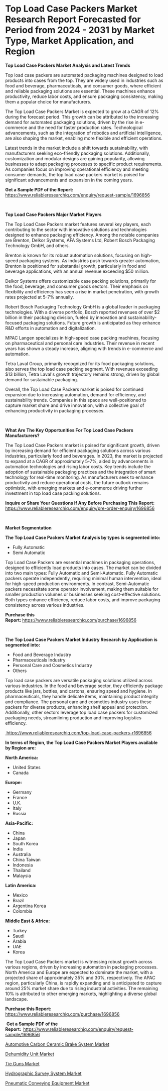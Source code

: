 <p><h1>Top Load Case Packers Market Research Report Forecasted for Period from 2024 -  2031 by Market Type, Market Application, and Region</h1></p><p><strong>Top Load Case Packers Market Analysis and Latest Trends</strong></p>
<p><p>Top load case packers are automated packaging machines designed to load products into cases from the top. They are widely used in industries such as food and beverage, pharmaceuticals, and consumer goods, where efficient and reliable packaging solutions are essential. These machines enhance productivity, reduce labor costs, and ensure packaging consistency, making them a popular choice for manufacturers.</p><p>The Top Load Case Packers Market is expected to grow at a CAGR of 12% during the forecast period. This growth can be attributed to the increasing demand for automated packaging solutions, driven by the rise in e-commerce and the need for faster production rates. Technological advancements, such as the integration of robotics and artificial intelligence, are also shaping the market, enabling more flexible and efficient operations.</p><p>Latest trends in the market include a shift towards sustainability, with manufacturers seeking eco-friendly packaging solutions. Additionally, customization and modular designs are gaining popularity, allowing businesses to adapt packaging processes to specific product requirements. As companies focus on improving operational efficiency and meeting consumer demands, the top load case packers market is poised for significant advancements and expansion in the coming years.</p></p>
<p><strong>Get a Sample PDF of the Report:&nbsp;</strong> <a href="https://www.reliableresearchiq.com/enquiry/request-sample/1696856?utm_campaign=1783&utm_medium=2&utm_source=Github&utm_content=ia&utm_term=20102024&utm_id=top-load-case-packers">https://www.reliableresearchiq.com/enquiry/request-sample/1696856</a></p>
<p>&nbsp;</p>
<p><strong>Top Load Case Packers Major Market Players</strong></p>
<p><p>The Top Load Case Packers market features several key players, each contributing to the sector with innovative solutions and technologies designed to enhance packaging efficiency. Among the notable companies are Brenton, Delkor Systems, AFA Systems Ltd, Robert Bosch Packaging Technology GmbH, and others. </p><p>Brenton is known for its robust automation solutions, focusing on high-speed packaging systems. As industries push towards greater automation, Brenton is positioned for substantial growth, particularly in food and beverage applications, with an annual revenue exceeding $50 million.</p><p>Delkor Systems offers customizable case packing solutions, primarily for the food, beverage, and consumer goods sectors. Their emphasis on flexibility and efficiency has seen a rise in market penetration, with growth rates projected at 5-7% annually.</p><p>Robert Bosch Packaging Technology GmbH is a global leader in packaging technologies. With a diverse portfolio, Bosch reported revenues of over $2 billion in their packaging division, fueled by innovation and sustainability-focused packaging solutions. Future growth is anticipated as they enhance R&D efforts in automation and digitalization.</p><p>MPAC Langen specializes in high-speed case packing machines, focusing on pharmaceutical and personal care industries. Their revenue in recent years has shown a steady increase, aligning with trends in e-commerce and automation.</p><p>Tetra Laval Group, primarily recognized for its food packaging solutions, also serves the top load case packing segment. With revenues exceeding $13 billion, Tetra Laval's growth trajectory remains strong, driven by global demand for sustainable packaging.</p><p>Overall, the Top Load Case Packers market is poised for continued expansion due to increasing automation, demand for efficiency, and sustainability trends. Companies in this space are well-positioned to capture market share and drive innovation, with a collective goal of enhancing productivity in packaging processes.</p></p>
<p>&nbsp;</p>
<p><strong>What Are The Key Opportunities For Top Load Case Packers Manufacturers?</strong></p>
<p><p>The Top Load Case Packers market is poised for significant growth, driven by increasing demand for efficient packaging solutions across various industries, particularly food and beverages. In 2023, the market is projected to expand at a CAGR of approximately 5-7%, aided by advancements in automation technologies and rising labor costs. Key trends include the adoption of sustainable packaging practices and the integration of smart technology for real-time monitoring. As manufacturers seek to enhance productivity and reduce operational costs, the future outlook remains optimistic, with emerging markets and e-commerce driving further investment in top load case packing solutions.</p></p>
<p><strong>Inquire or Share Your Questions If Any Before Purchasing This Report:</strong> <a href="https://www.reliableresearchiq.com/enquiry/pre-order-enquiry/1696856?utm_campaign=1783&utm_medium=2&utm_source=Github&utm_content=ia&utm_term=20102024&utm_id=top-load-case-packers">https://www.reliableresearchiq.com/enquiry/pre-order-enquiry/1696856</a></p>
<p>&nbsp;</p>
<p><strong>Market Segmentation</strong></p>
<p><strong>The Top Load Case Packers Market Analysis by types is segmented into:</strong></p>
<p><ul><li>Fully Automatic</li><li>Semi Automatic</li></ul></p>
<p><p>Top Load Case Packers are essential machines in packaging operations, designed to efficiently load products into cases. The market can be divided into two main types: Fully Automatic and Semi-Automatic. Fully Automatic packers operate independently, requiring minimal human intervention, ideal for high-speed production environments. In contrast, Semi-Automatic packers necessitate some operator involvement, making them suitable for smaller production volumes or businesses seeking cost-effective solutions. Both types enhance efficiency, reduce labor costs, and improve packaging consistency across various industries.</p></p>
<p><strong>Purchase this Report:&nbsp;</strong><a href="https://www.reliableresearchiq.com/purchase/1696856?utm_campaign=1783&utm_medium=2&utm_source=Github&utm_content=ia&utm_term=20102024&utm_id=top-load-case-packers">https://www.reliableresearchiq.com/purchase/1696856</a></p>
<p>&nbsp;</p>
<p><strong>The Top Load Case Packers Market Industry Research by Application is segmented into:</strong></p>
<p><ul><li>Food and Beverage Industry</li><li>Pharmaceuticals Industry</li><li>Personal Care and Cosmetics Industry</li><li>Others</li></ul></p>
<p><p>Top load case packers are versatile packaging solutions utilized across various industries. In the food and beverage sector, they efficiently package products like jars, bottles, and cartons, ensuring speed and hygiene. In pharmaceuticals, they handle delicate items, maintaining product integrity and compliance. The personal care and cosmetics industry uses these packers for diverse products, enhancing shelf appeal and protection. Additionally, other sectors leverage top load case packers for customized packaging needs, streamlining production and improving logistics efficiency.</p></p>
<p><a href="https://www.reliableresearchiq.com/top-load-case-packers-r1696856?utm_campaign=1783&utm_medium=2&utm_source=Github&utm_content=ia&utm_term=20102024&utm_id=top-load-case-packers">&nbsp;https://www.reliableresearchiq.com/top-load-case-packers-r1696856</a></p>
<p><strong>In terms of Region, the Top Load Case Packers Market Players available by Region are:</strong></p>
<p>
    <p> <strong> North America: </strong>
        <ul>
            <li>United States</li>
            <li>Canada</li>
        </ul>
        </p> 
    <p> <strong> Europe: </strong>
        <ul>
            <li>Germany</li>
            <li>France</li>
            <li>U.K.</li>
            <li>Italy</li>
            <li>Russia</li>
        </ul>
        </p> 
    <p> <strong> Asia-Pacific: </strong>
        <ul>
            <li>China</li>
            <li>Japan</li>
            <li>South Korea</li>
            <li>India</li>
            <li>Australia</li>
            <li>China Taiwan</li>
            <li>Indonesia</li>
            <li>Thailand</li>
            <li>Malaysia</li>
        </ul>
        </p> 
    <p> <strong> Latin America: </strong>
        <ul>
            <li>Mexico</li>
            <li>Brazil</li>
            <li>Argentina Korea</li>
            <li>Colombia</li>
        </ul>
        </p> 
    <p> <strong> Middle East & Africa: </strong>
        <ul>
            <li>Turkey</li>
            <li>Saudi</li>
            <li>Arabia</li>
            <li>UAE</li>
            <li>Korea</li>
        </ul>
    </p>
    </p>
<p><p>The Top Load Case Packers market is witnessing robust growth across various regions, driven by increasing automation in packaging processes. North America and Europe are expected to dominate the market, with a projected share of approximately 35% and 30%, respectively. The APAC region, particularly China, is rapidly expanding and is anticipated to capture around 25% market share due to rising industrial activities. The remaining 10% is attributed to other emerging markets, highlighting a diverse global landscape.</p></p>
<p><strong>Purchase this Report: </strong><a href="https://www.reliableresearchiq.com/purchase/1696856?utm_campaign=1783&utm_medium=2&utm_source=Github&utm_content=ia&utm_term=20102024&utm_id=top-load-case-packers">https://www.reliableresearchiq.com/purchase/1696856</a></p>
<p>&nbsp;<strong>Get a Sample PDF of the Report:&nbsp;&nbsp;</strong><a href="https://www.reliableresearchiq.com/enquiry/request-sample/1696856?utm_campaign=1783&utm_medium=2&utm_source=Github&utm_content=ia&utm_term=20102024&utm_id=top-load-case-packers">https://www.reliableresearchiq.com/enquiry/request-sample/1696856</a></p>
<p><strong></strong></p>
<p><p><a href="https://github.com/pinesamshigoz/Market-Research-Report-List-1/blob/main/automotive-carbon-ceramic-brake-system-market.md?utm_campaign=1783&utm_medium=2&utm_source=Github&utm_content=ia&utm_term=20102024&utm_id=top-load-case-packers">Automotive Carbon Ceramic Brake System Market</a></p><p><a href="https://www.linkedin.com/pulse/dehumidity-unit-market-global-insights-regional-analysis-2024-3nkbf?utm_campaign=1783&utm_medium=2&utm_source=Github&utm_content=ia&utm_term=20102024&utm_id=top-load-case-packers">Dehumidity Unit Market</a></p><p><a href="https://www.linkedin.com/pulse/global-tie-guns-market-focus-application-end-use-industry-wksif?utm_campaign=1783&utm_medium=2&utm_source=Github&utm_content=ia&utm_term=20102024&utm_id=top-load-case-packers">Tie Guns Market</a></p><p><a href="https://www.linkedin.com/pulse/hydrographic-survey-system-market-analysis-report-global-insights-pwwxf?utm_campaign=1783&utm_medium=2&utm_source=Github&utm_content=ia&utm_term=20102024&utm_id=top-load-case-packers">Hydrographic Survey System Market</a></p><p><a href="https://www.linkedin.com/pulse/pneumatic-conveying-equipment-market-transformation-comparative-cbhgf?utm_campaign=1783&utm_medium=2&utm_source=Github&utm_content=ia&utm_term=20102024&utm_id=top-load-case-packers">Pneumatic Conveying Equipment Market</a></p></p>